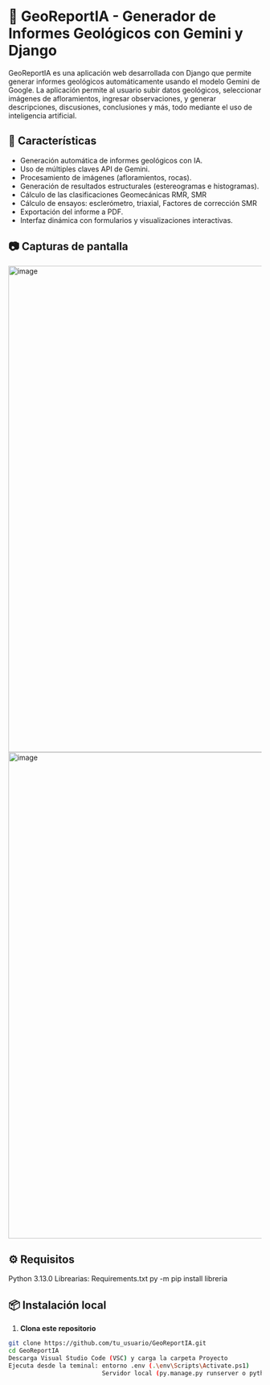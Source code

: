 # 🧠 GeoReportIA - Generador de Informes Geológicos con Gemini y Django

GeoReportIA es una aplicación web desarrollada con Django que permite generar informes geológicos automáticamente usando el modelo Gemini de Google. La aplicación permite al usuario subir datos geológicos, 
seleccionar imágenes de afloramientos, ingresar observaciones, y generar descripciones, discusiones, conclusiones y más, todo mediante el uso de inteligencia artificial.

## 🚀 Características

- Generación automática de informes geológicos con IA.
- Uso de múltiples claves API de Gemini.
- Procesamiento de imágenes (afloramientos, rocas).
- Generación de resultados estructurales (estereogramas e histogramas).
- Cálculo de las clasificaciones Geomecánicas RMR, SMR
- Cálculo de ensayos: esclerómetro, triaxial, Factores de corrección SMR
- Exportación del informe a PDF.
- Interfaz dinámica con formularios y visualizaciones interactivas.

## 📷 Capturas de pantalla

<img width="1919" height="967" alt="image" src="https://github.com/user-attachments/assets/b7f526f9-a790-4718-b2be-043401471922" />
<img width="1919" height="967" alt="image" src="https://github.com/user-attachments/assets/8f3ca60f-c634-46ca-9dd1-9d4890c344d7" />


## ⚙️ Requisitos

Python 3.13.0
Librearias: Requirements.txt
  py -m pip install libreria

## 📦 Instalación local

1. **Clona este repositorio**

```bash
git clone https://github.com/tu_usuario/GeoReportIA.git
cd GeoReportIA
Descarga Visual Studio Code (VSC) y carga la carpeta Proyecto
Ejecuta desde la teminal: entorno .env (.\env\Scripts\Activate.ps1)
                          Servidor local (py.manage.py runserver o python.manage.py runserver)
